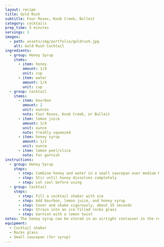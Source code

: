 ```yaml
---
layout: recipe
title: Gold Rush
subtitle: Four Roses, Knob Creek, Bulleit
category: cocktails
prep_time: 5 minutes
servings: 1
images:
  - path: assets/img/portfolio/goldrush.jpg
    alt: Gold Rush Cocktail
ingredients:
  - group: Honey Syrup
    items:
      - item: honey
        amount: 1/4
        unit: cup
      - item: water
        amount: 1/4
        unit: cup
  - group: Cocktail
    items:
      - item: bourbon
        amount: 2
        unit: ounces
        note: Four Roses, Knob Creek, or Bulleit
      - item: lemon juice
        amount: 3/4
        unit: ounce
        note: freshly squeezed
      - item: honey syrup
        amount: 1/2
        unit: ounce
      - item: lemon peel/slice
        note: for garnish
instructions:
  - group: Honey Syrup
    steps:
      - step: Combine honey and water in a small saucepan over medium heat
      - step: Stir until honey dissolves completely
      - step: Let cool before using
  - group: Cocktail
    steps:
      - step: Fill a cocktail shaker with ice
      - step: Add bourbon, lemon juice, and honey syrup
      - step: Cover and shake vigorously, about 15 seconds
      - step: Strain into an ice-filled rocks glass
      - step: Garnish with a lemon twist
notes: The honey syrup can be stored in an airtight container in the refrigerator for up to 2 weeks. For best results, use fresh lemon juice rather than store-bought.
equipment:
  - Cocktail shaker
  - Rocks glass
  - Small saucepan (for syrup)
---
```

